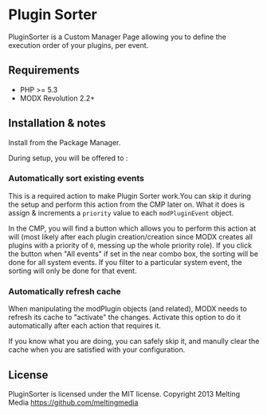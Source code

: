# Plugin Sorter

PluginSorter is a Custom Manager Page allowing you to define the execution order of your plugins, per event.

## Requirements

* PHP >= 5.3
* MODX Revolution 2.2+

## Installation & notes

Install from the Package Manager.

During setup, you will be offered to :

### Automatically sort existing events

This is a required action to make Plugin Sorter work.You can skip it during the setup and perform this action from the CMP later on.
What it does is assign & increments a `priority` value to each `modPluginEvent` object.

In the CMP, you will find a button which allows you to perform this action at will (most likely after each plugin creation/creation since MODX creates all plugins with a priority of `0`, messing up the whole priority role).
If you click the button when "All events" if set in the near combo box, the sorting will be done for all system events. If you filter to a particular system event, the sorting will only be done for that event.

### Automatically refresh cache

When manipulating the modPlugin objects (and related), MODX needs to refresh its cache to "activate" the changes.
Activate this option to do it automatically after each action that requires it.

If you know what you are doing, you can safely skip it, and manully clear the cache when you are satisfied with your configuration.

## License

PluginSorter is licensed under the MIT license.
Copyright 2013 Melting Media <https://github.com/meltingmedia>
